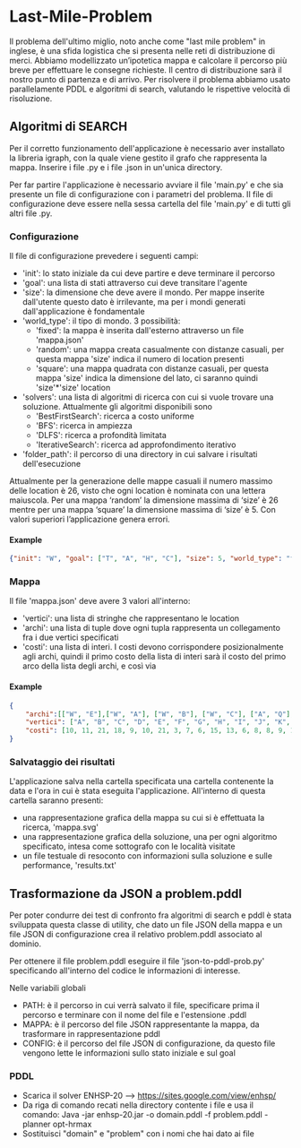 # Last-Mile-Problem
Il problema dell'ultimo miglio, noto anche come "last mile problem" in inglese, è una sfida logistica che si presenta nelle reti di distribuzione di merci. 
Abbiamo modellizzato un’ipotetica mappa e calcolare il percorso più breve per effettuare le consegne richieste. Il centro di distribuzione sarà il nostro punto di partenza e di arrivo.
Per risolvere il problema abbiamo usato parallelamente PDDL e algoritmi di search, valutando le rispettive velocità di risoluzione.

## Algoritmi di SEARCH
Per il corretto funzionamento dell'applicazione è necessario aver installato la libreria igraph, con la quale viene gestito il grafo che rappresenta la mappa.
Inserire i file .py e i file .json in un'unica directory.

Per far partire l'applicazione è necessario avviare il file 'main.py' e che sia presente un file di configurazione con i parametri del problema.
Il file di configurazione deve essere nella sessa cartella del file 'main.py' e di tutti gli altri file .py.

### Configurazione
Il file di configurazione prevedere i seguenti campi:
- 'init': lo stato iniziale da cui deve partire e deve terminare il percorso
- 'goal': una lista di stati attraverso cui deve transitare l'agente
- 'size': la dimensione che deve avere il mondo. Per mappe inserite dall'utente questo dato è irrilevante, ma per i mondi generati dall'applicazione è fondamentale
- 'world_type': il tipo di mondo. 3 possibilità:
    - 'fixed': la mappa è inserita dall'esterno attraverso un file 'mappa.json'
    - 'random': una mappa creata casualmente con distanze casuali, per questa mappa 'size' indica il numero di location presenti
    - 'square': una mappa quadrata con distanze casuali, per questa mappa 'size' indica la dimensione del lato, ci saranno quindi 'size'*'size' location
- 'solvers': una lista di algoritmi di ricerca con cui si vuole trovare una soluzione. Attualmente gli algoritmi disponibili sono
    - 'BestFirstSearch': ricerca a costo uniforme
    - 'BFS': ricerca in ampiezza
    - 'DLFS': ricerca a profondità limitata
    - 'IterativeSearch': ricerca ad approfondimento iterativo
- 'folder_path': il percorso di una directory in cui salvare i risultati dell'esecuzione

Attualmente per la generazione delle mappe casuali il numero massimo delle location è 26, visto che ogni location è nominata con una lettera maiuscola. Per una mappa ‘random’ la dimensione massima di ‘size’ è 26 mentre per una mappa ‘square’ la dimensione massima di ‘size’ è 5. Con valori superiori l’applicazione genera errori.

#### Example
```json
{"init": "W", "goal": ["T", "A", "H", "C"], "size": 5, "world_type": "fixed", "solvers": ["DLFS", "IterativeSearch", "BFS", "BestFirstSearch"], "folder_path": "search/examples"}
```
### Mappa
Il file 'mappa.json' deve avere 3 valori all'interno:
- 'vertici': una lista di stringhe che rappresentano le location
- 'archi': una lista di tuple dove ogni tupla rappresenta un collegamento fra i due vertici specificati
- 'costi': una lista di interi. I costi devono corrispondere posizionalmente agli archi, quindi il primo costo della lista di interi sarà il costo del primo arco della lista degli archi, e così via

#### Example
```json
{
    "archi":[["W", "E"],["W", "A"], ["W", "B"], ["W", "C"], ["A", "Q"], ["A", "R"], ["A", "F"], ["A", "B"], ["B", "J"], ["B", "H"], ["B", "G"], ["C", "K"], ["C", "J"], ["D", "E"], ["D", "K"], ["E", "N"], ["E", "Q"], ["E", "P"], ["F", "G"], ["G", "S"], ["G", "H"], ["H", "T"], ["H", "I"], ["H", "J"], ["I", "U"], ["J", "V"], ["K", "N"], ["K", "L"], ["K", "V"], ["L", "M"], ["L", "N"], ["M", "O"], ["O", "P"], ["P", "Q"], ["Q", "R"], ["R", "S"], ["S", "T"], ["T", "U"], ["U", "V"]],
    "vertici": ["A", "B", "C", "D", "E", "F", "G", "H", "I", "J", "K", "L", "M", "N", "O", "P", "Q", "R", "S", "T", "U", "V", "W"],
    "costi": [10, 11, 21, 18, 9, 10, 21, 3, 7, 6, 15, 13, 6, 8, 8, 9, 17, 16, 4, 22, 29, 34, 4, 7, 16, 6, 5, 17, 25, 31, 9, 10, 8, 13, 8, 6, 5, 7, 8]
}
```

### Salvataggio dei risultati
L'applicazione salva nella cartella specificata una cartella contenente la data e l'ora in cui è stata eseguita l'applicazione. All'interno di questa cartella saranno presenti:
- una rappresentazione grafica della mappa su cui si è effettuata la ricerca, 'mappa.svg'
- una rappresentazione grafica della soluzione, una per ogni algoritmo specificato, intesa come sottografo con le località visitate
- un file testuale di resoconto con informazioni sulla soluzione e sulle performance, 'results.txt'

## Trasformazione da JSON a problem.pddl
Per poter condurre dei test di confronto fra algoritmi di search e pddl è stata sviluppata questa classe di utility, che dato un file JSON della mappa e un file JSON di configurazione crea il relativo problem.pddl associato al dominio.

Per ottenere il file problem.pddl eseguire il file 'json-to-pddl-prob.py' specificando all'interno del codice le informazioni di interesse.

Nelle variabili globali
- PATH: è il percorso in cui verrà salvato il file, specificare prima il percorso e terminare con il nome del file e l'estensione .pddl
- MAPPA: è il percorso del file JSON rappresentante la mappa, da trasformare in rappresentazione pddl
- CONFIG: è il percorso del file JSON di configurazione, da questo file vengono lette le informazioni sullo stato iniziale e sul goal

### PDDL
- Scarica il solver ENHSP-20 --> https://sites.google.com/view/enhsp/ 
- Da riga di comando recati nella directory contente i file e usa il comando: Java -jar enhsp-20.jar -o domain.pddl -f problem.pddl -planner opt-hrmax
- Sostituisci "domain" e "problem" con i nomi che hai dato ai file
